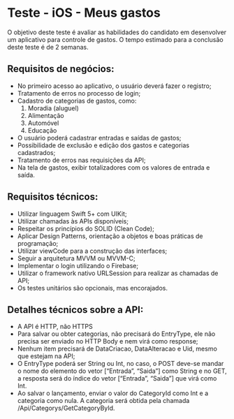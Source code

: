 # Teste - iOS - Meus gastos

O objetivo deste teste é avaliar as habilidades do candidato em desenvolver um aplicativo para controle de gastos.
O tempo estimado para a conclusão deste teste é de 2 semanas.

## Requisitos de negócios:

* No primeiro acesso ao aplicativo, o usuário deverá fazer o registro;
* Tratamento de erros no processo de login;
* Cadastro de categorias de gastos, como:
  1. Moradia (aluguel)
  2. Alimentação
  3. Automóvel
  4. Educação
* O usuário poderá cadastrar entradas e saídas de gastos;
* Possibilidade de exclusão e edição dos gastos e categorias cadastrados;
* Tratamento de erros nas requisições da API;
* Na tela de gastos, exibir totalizadores com os valores de entrada e saída.

## Requisitos técnicos:

* Utilizar linguagem Swift 5+ com UIKit;
* Utilizar chamadas às APIs disponíveis;
* Respeitar os princípios do SOLID (Clean Code);
* Aplicar Design Patterns, orientação a objetos e boas práticas de
programação;
* Utilizar viewCode para a construção das interfaces;
* Seguir a arquitetura MVVM ou MVVM-C;
* Implementar o login utilizando o Firebase;
* Utilizar o framework nativo URLSession para realizar as chamadas de API;
* Os testes unitários são opcionais, mas encorajados.

## Detalhes técnicos sobre a API:

* A API é HTTP, não HTTPS
* Para salvar ou obter categorias, não precisará do EntryType, ele não precisa ser enviado no HTTP Body e nem virá como response;
* Nenhum item precisará de DataCriacao, DataAlteracao e Uid, mesmo que estejam na API;
* O EntryType poderá ser String ou Int, no caso, o POST deve-se mandar o nome do elemento do vetor [“Entrada”, “Saida”] como String e no GET, a resposta será do índice do vetor [“Entrada”, “Saida”]  que virá como Int.
* Ao salvar o lançamento, enviar o valor do CategoryId como Int e a categoria como nula. A categoria será obtida pela chamada /Api/Categorys/GetCategoryById.
